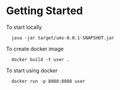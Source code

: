 # Getting Started
  
To start locally
  
```
  java -jar target/ums-0.0.1-SNAPSHOT.jar
```
  
To create docker image
  
```
  docker build -t user .
``` 
  
To start using docker
  
```
  docker run -p 8088:8088 user
```